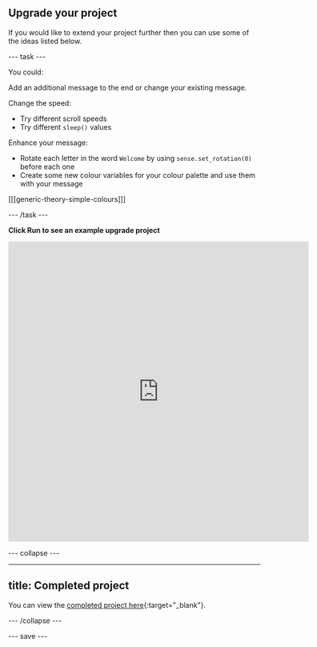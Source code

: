 ## Upgrade your project

If you would like to extend your project further then you can use some of the ideas listed below. 

--- task ---

You could:

Add an additional message to the end or change your existing message.

Change the speed:
+ Try different scroll speeds
+ Try different `sleep()` values

Enhance your message: 
+ Rotate each letter in the word `Welcome` by using `sense.set_rotation(0)` before each one
+ Create some new colour variables for your colour palette and use them with your message

[[[generic-theory-simple-colours]]]

--- /task ---

**Click Run to see an example upgrade project**

<div class="trinket">
<iframe src="https://trinket.io/embed/python/c04a6c3315?outputOnly=true&runOption=run" width="600" height="600" frameborder="0" marginwidth="0" marginheight="0" allowfullscreen></iframe>
</div>
  
--- collapse ---

---
title: Completed project
---

You can view the [completed project here](https://trinket.io/python/5412a2e393){:target="_blank"}.

--- /collapse ---
  
--- save ---
